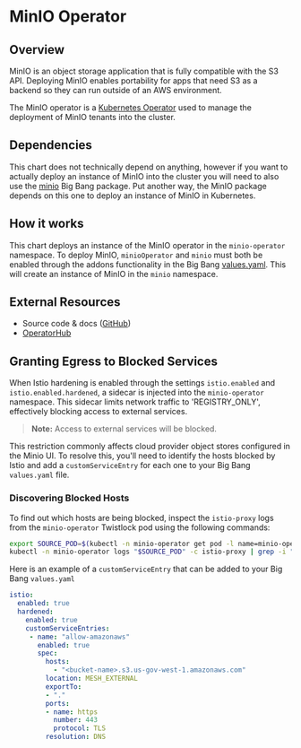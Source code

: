 # MinIO Operator

## Overview

MinIO is an object storage application that is fully compatible with the S3 API. Deploying MinIO enables portability for apps that need S3 as a backend so they can run outside of an AWS environment.

The MinIO operator is a [Kubernetes Operator](https://kubernetes.io/docs/concepts/extend-kubernetes/operator/) used to manage the deployment of MinIO tenants into the cluster.

## Dependencies

This chart does not technically depend on anything, however if you want to actually deploy an instance of MinIO into the cluster you will need to also use the [minio](https://repo1.dso.mil/platform-one/big-bang/apps/application-utilities/minio) Big Bang package. Put another way, the MinIO package depends on this one to deploy an instance of MinIO in Kubernetes.

## How it works

This chart deploys an instance of the MinIO operator in the `minio-operator` namespace. To deploy MinIO, `minioOperator` and `minio` must both be enabled through the addons functionality in the Big Bang [values.yaml](https://repo1.dso.mil/platform-one/big-bang/bigbang/-/blob/master/chart/values.yaml). This will create an instance of MinIO in the `minio` namespace.

## External Resources

- Source code & docs ([GitHub](https://github.com/minio/operator))
- [OperatorHub](https://operatorhub.io/operator/minio-operator)


## Granting Egress to Blocked Services

When Istio hardening is enabled through the settings `istio.enabled` and `istio.enabled.hardened`, a sidecar is injected into the `minio-operator` namespace. This sidecar limits network traffic to 'REGISTRY_ONLY', effectively blocking access to external services.

> **Note:** Access to external services will be blocked.

This restriction commonly affects cloud provider object stores configured in the Minio UI. To resolve this, you'll need to identify the hosts blocked by Istio and add a `customServiceEntry` for each one to your Big Bang `values.yaml` file.

### Discovering Blocked Hosts

To find out which hosts are being blocked, inspect the `istio-proxy` logs from the `minio-operator` Twistlock pod using the following commands:

```bash
export SOURCE_POD=$(kubectl -n minio-operator get pod -l name=minio-operator -o jsonpath={.items..metadata.name})
kubectl -n minio-operator logs "$SOURCE_POD" -c istio-proxy | grep -i "BlackHoleCluster"
```

Here is an example of a `customServiceEntry` that can be added to your Big Bang `values.yaml`
```yaml
istio:
  enabled: true
  hardened:
    enabled: true
    customServiceEntries:
     - name: "allow-amazonaws"
       enabled: true
       spec:
         hosts:
           - "<bucket-name>.s3.us-gov-west-1.amazonaws.com"
         location: MESH_EXTERNAL
         exportTo:
         - "."
         ports:
         - name: https
           number: 443
           protocol: TLS
         resolution: DNS
```
